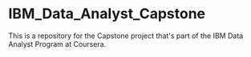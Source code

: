 # IBM_Data_Analyst_Capstone

This is a repository for the Capstone project that's part of the IBM Data Analyst Program at Coursera.
